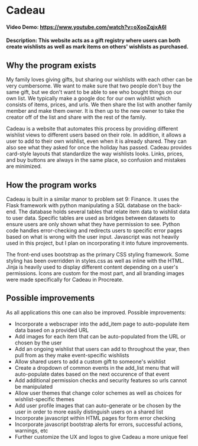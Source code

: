 # Cadeau
#### Video Demo:  https://www.youtube.com/watch?v=oXooZqjxA6I
#### Description: This website acts as a gift registry where users can both create wishlists as well as mark items on others' wishlists as purchased.

## Why the program exists

My family loves giving gifts, but sharing our wishlists with each other can be very cumbersome. We want to make sure that two people don't buy the same gift, but we don't want to be able to see who bought things on our own list. We typically make a google doc for our own wishlist which consists of items, prices, and urls. We then share the list with another family member and make them owner. It is then up to the new owner to take the creator off of the list and share with the rest of the family.

Cadeau is a website that automates this process by providing different wishlist views to different users based on their role. In addition, it allows a user to add to their own wishlist, even when it is already shared. They can also see what they asked for once the holiday has passed. Cadeau provides card-style layouts that standardize the way wishlists looks. Links, prices, and buy buttons are always in the same place, so confusion and mistakes are minimized.

## How the program works

Cadeau is built in a similar manor to problem set 9: Finance. It uses the Flask framework with python manipulating a SQL database on the back-end. The database holds several tables that relate item data to wishlist data to user data. Specific tables are used as bridges between datasets to ensure users are only shown what they have permission to see. Python code handles error-checking and redirects users to specific error pages based on what is wrong with the user input. Javascript was not heavily used in this project, but I plan on incorporating it into future improvements.

The front-end uses bootstrap as the primary CSS styling framework. Some styling has been overridden in styles.css as well as inline with the HTML. Jinja is heavily used to display different content depending on a user's permissions. Icons are custom for the most part, and all branding images were made specifically for Cadeau in Procreate.

## Possible improvements

As all applications this one can also be improved. Possible improvements:

- Incorporate a webscraper into the add_item page to auto-populate item data based on a provided URL
- Add images for each item that can be auto-populated from the URL or chosen by the user
- Add an ongoing wishlist that users can add to throughout the year, then pull from as they make event-specific wishlists
- Allow shared users to add a custom gift to someone's wishlist
- Create a dropdown of common events in the add_list menu that will auto-populate dates based on the next occurence of that event
- Add additional permission checks and security features so urls cannot be manipulated
- Allow user themes that change color schemes as well as choices for wishlist-specific themes
- Add user profile images that can auto-generate or be chosen by the user in order to more easily distinguish users on a shared list
- Incorporate javascript within HTML pages for form error checking
- Incorporate javascript bootstrap alerts for errors, successful actions, warnings, etc
- Further customize the UX and logos to give Cadeau a more unique feel
